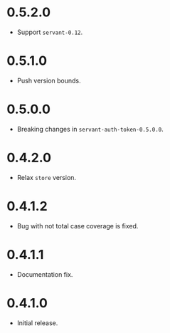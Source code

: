 0.5.2.0
=======

* Support `servant-0.12`.

0.5.1.0
=======

* Push version bounds.

0.5.0.0
=======

* Breaking changes in `servant-auth-token-0.5.0.0`.

0.4.2.0
=======

* Relax `store` version.

0.4.1.2
=======

* Bug with not total case coverage is fixed.

0.4.1.1
=======

* Documentation fix.

0.4.1.0
=======

* Initial release.
